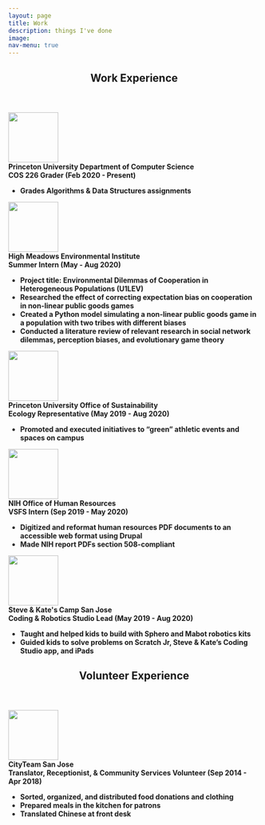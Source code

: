 ```yaml
---
layout: page
title: Work
description: things I've done
image:
nav-menu: true
---
```


<!-- Main -->
<div id="main" class="alt">

<!-- One -->
<section id="one">
	<div class="inner">
		<header class="major">
			<h1>Work Experience</h1>
		</header>

  <p><div class="block">
  <img class="block image" src="{% link assets/images/princeton.png %}" alt="" height="100" />
  <div class="block text">
  <b>Princeton University Department of Computer Science<b>
  <br>COS 226 Grader (Feb 2020 - Present)
  <ul>
    <li>Grades Algorithms & Data Structures assignments</li>
  </ul>
  </div>
  </div>
  </p>

  <p><div class="block">
  <img class="block image" src="{% link assets/images/hmei-logo.svg %}" alt="" height="100" />
  <div class="block text">
  <b>High Meadows Environmental Institute</b>
  <br>Summer Intern (May - Aug 2020)
  <ul>
    <li>Project title: Environmental Dilemmas of Cooperation in Heterogeneous Populations (U1LEV)</li>
    <li>Researched the effect of correcting expectation bias on cooperation in non-linear public goods games</li>
    <li>Created a Python model simulating a non-linear public goods game in a population with two tribes with different biases</li>
    <li>Conducted a literature review of relevant research in social network dilemmas, perception biases, and evolutionary game theory</li>
  </ul>
  </div>
  </div>
  </p>

  <p><div class="block">
  <img class="block image" src="{% link assets/images/princeton.png %}" alt="" height="100" />
  <div class="block text">
  <b>Princeton University Office of Sustainability</b>
  <br>Ecology Representative (May 2019 - Aug 2020)
  <ul>
    <li>Promoted and executed initiatives to “green” athletic events and spaces on campus</li>
  </ul>
  </div>
  </div>
  </p>

  <p><div class="block">
  <img class="block image" src="{% link assets/images/nih-logo.png %}" alt="" height="100" />
  <div class="block text">
  <b>NIH Office of Human Resources</b>
  <br>VSFS Intern (Sep 2019 - May 2020)
  <ul>
    <li>Digitized and reformat human resources PDF documents to an accessible web format using Drupal</li>
    <li>Made NIH report PDFs section 508-compliant</li>
  </ul>
  </div>
  </div>
  </p>

  <p><div class="block">
  <img class="block image" src="{% link assets/images/sk.png %}" alt="" height="100" />
  <div class="block text">
  <b>Steve & Kate's Camp San Jose</b>
  <br>Coding & Robotics Studio Lead (May 2019 - Aug 2020)
  <ul>
    <li>Taught and helped kids to build with Sphero and Mabot robotics kits</li>
    <li>Guided kids to solve problems on Scratch Jr, Steve & Kate’s Coding Studio app, and iPads</li>
  </ul>
  </div>
  </div>
  </p>

  <header class="major">
    <h1>Volunteer Experience</h1>
  </header>

  <p><div class="block">
  <img class="block image" src="{% link assets/images/cityteam.png %}" alt="" height="100" />
  <div class="block text">
  <b>CityTeam San Jose</b>
  <br>Translator, Receptionist, & Community Services Volunteer (Sep 2014 - Apr 2018)
  <ul>
    <li>Sorted, organized, and distributed food donations and clothing</li>
    <li>Prepared meals in the kitchen for patrons</li>
    <li>Translated Chinese at front desk</li>
  </ul>
  </div>
  </div>
  </p>

</div>
</div>
